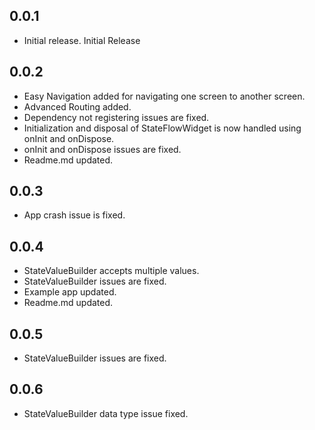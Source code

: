## 0.0.1

* Initial release.
Initial Release

## 0.0.2

* Easy Navigation added for navigating one screen to another screen.
* Advanced Routing added.
* Dependency not registering issues are fixed.
* Initialization and disposal of StateFlowWidget is now handled using onInit and onDispose.
* onInit and onDispose issues are fixed.
* Readme.md updated.

## 0.0.3

* App crash issue is fixed.

## 0.0.4

* StateValueBuilder accepts multiple values.
* StateValueBuilder issues are fixed.
* Example app updated.
* Readme.md updated.

## 0.0.5

* StateValueBuilder issues are fixed.

## 0.0.6

* StateValueBuilder data type issue fixed.

